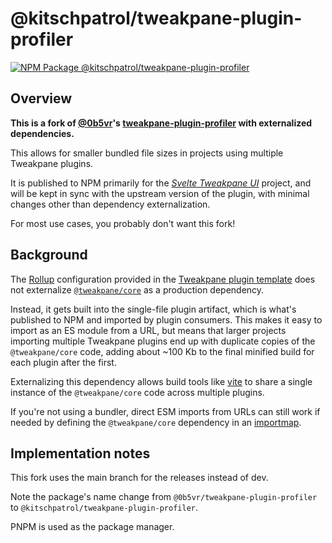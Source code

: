 # @kitschpatrol/tweakpane-plugin-profiler

[![NPM Package @kitschpatrol/tweakpane-plugin-profiler](https://img.shields.io/npm/v/@kitschpatrol/tweakpane-plugin-profiler.svg)](https://npmjs.com/package/@kitschpatrol/tweakpane-plugin-profiler)

## Overview

**This is a fork of [@0b5vr](https://github.com/0b5vr)'s [tweakpane-plugin-profiler](https://github.com/0b5vr/tweakpane-plugin-profiler) with externalized dependencies.**

This allows for smaller bundled file sizes in projects using multiple Tweakpane plugins.

It is published to NPM primarily for the [_Svelte Tweakpane UI_](https://kitschpatrol.com/svelte-tweakpane-ui) project, and will be kept in sync with the upstream version of the plugin, with minimal changes other than dependency externalization.

For most use cases, you probably don't want this fork!

## Background

The [Rollup](https://rollupjs.org) configuration provided in the [Tweakpane plugin template](https://github.com/tweakpane/plugin-template) does not externalize [`@tweakpane/core`](https://github.com/cocopon/tweakpane/tree/main/packages/core) as a production dependency.

Instead, it gets built into the single-file plugin artifact, which is what's published to NPM and imported by plugin consumers. This makes it easy to import as an ES module from a URL, but means that larger projects importing multiple Tweakpane plugins end up with duplicate copies of the `@tweakpane/core` code, adding about ~100 Kb to the final minified build for each plugin after the first.

Externalizing this dependency allows build tools like [vite](https://vitejs.dev) to share a single instance of the `@tweakpane/core` code across multiple plugins.

If you're not using a bundler, direct ESM imports from URLs can still work if needed by defining the `@tweakpane/core` dependency in an [importmap](https://developer.mozilla.org/en-US/docs/Web/HTML/Element/script/type/importmap).

## Implementation notes

This fork uses the main branch for the releases instead of dev.

Note the package's name change from `@0b5vr/tweakpane-plugin-profiler` to `@kitschpatrol/tweakpane-plugin-profiler`.

PNPM is used as the package manager.